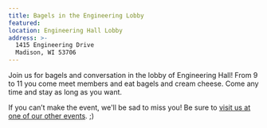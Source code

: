 ```yaml
---
title: Bagels in the Engineering Lobby
featured:
location: Engineering Hall Lobby
address: >-
  1415 Engineering Drive
  Madison, WI 53706
---
```


Join us for bagels and conversation in the lobby of Engineering Hall! From 9 to 11 you come meet members and eat bagels and cream cheese. Come any time and stay as long as you want. 
<!-- More -->
If you can’t make the event, we'll be sad to miss you! Be sure to [visit us at one of our other events]({{site.baseurl}}/events). ;)
